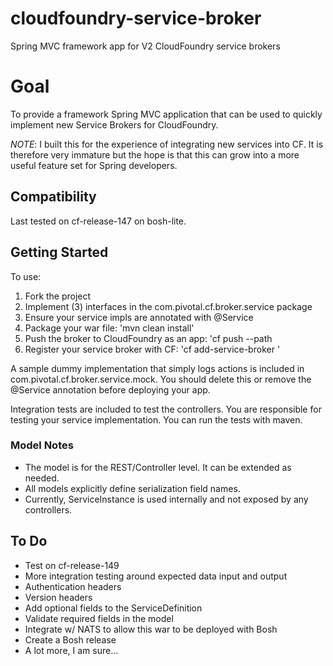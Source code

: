 cloudfoundry-service-broker
===========================

Spring MVC framework app for V2 CloudFoundry service brokers

# Goal

To provide a framework Spring MVC application that can be used to quickly implement new Service Brokers for CloudFoundry.

*NOTE*: I built this for the experience of integrating new services into CF.  It is therefore very immature but the hope is that this can grow into a more useful feature set for Spring developers.

## Compatibility

Last tested on cf-release-147 on bosh-lite.

## Getting Started

To use:

1. Fork the project
2. Implement (3) interfaces in the com.pivotal.cf.broker.service package
3. Ensure your service impls are annotated with @Service 
4. Package your war file: 'mvn clean install'
5. Push the broker to CloudFoundry as an app: 'cf push --path <your-war>
6. Register your service broker with CF: 'cf add-service-broker <service-broker-name>'

A sample dummy implementation that simply logs actions is included in com.pivotal.cf.broker.service.mock.  You should delete this or remove the @Service annotation before deploying your app.

Integration tests are included to test the controllers.  You are responsible for testing your service implementation.  You can run the tests with maven.

### Model Notes

- The model is for the REST/Controller level.  It can be extended as needed.
- All models explicitly define serialization field names.
- Currently, ServiceInstance is used internally and not exposed by any controllers.

## To Do

* Test on cf-release-149 
* More integration testing around expected data input and output
* Authentication headers
* Version headers
* Add optional fields to the ServiceDefinition
* Validate required fields in the model
* Integrate w/ NATS to allow this war to be deployed with Bosh
* Create a Bosh release
* A lot more, I am sure...



